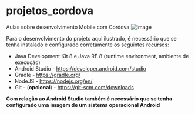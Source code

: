 # projetos_cordova
Aulas sobre desenvolvimento Mobile com Cordova
![image](https://user-images.githubusercontent.com/53703505/132000917-d383910f-716b-42a4-99dd-27485273e5aa.png)

Para o desenvolvimento do projeto aqui ilustrado, é necessário que se tenha instalado e configurado corretamente os seguintes recursos:
* Java Development Kit 8 e Java RE 8 (runtime environment, ambiente de execução)
* Android Studio - https://developer.android.com/studio
* Gradle - https://gradle.org/
* NodeJS - https://nodejs.org/en/
* Git - (**opcional**) - https://git-scm.com/downloads 

**Com relação ao Android Studio também é necessário que se tenha configurado uma imagem de um sistema operacional Android**
